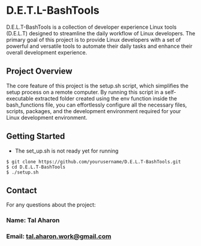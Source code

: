 # D.E.T.L-BashTools

D.E.L.T-BashTools is a collection of developer experience Linux tools (D.E.L.T) designed to streamline the daily workflow of Linux developers. The primary goal of this project is to provide Linux developers with a set of powerful and versatile tools to automate their daily tasks and enhance their overall development experience.

## Project Overview
The core feature of this project is the setup.sh script, which simplifies the setup process on a remote computer. By running this script in a self-executable extracted folder created using the env function inside the bash_functions file, you can effortlessly configure all the necessary files, scripts, packages, and the development environment required for your Linux development environment.

## Getting Started

* The set_up.sh is not ready yet for running

```shell
$ git clone https://github.com/yourusername/D.E.L.T-BashTools.git
$ cd D.E.L.T-BashTools
$ ./setup.sh

```

## Contact

For any questions about the project:

### Name: Tal Aharon
### Email: tal.aharon.work@gmail.com